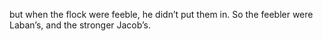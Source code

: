 but when the flock were feeble, he didn’t put them in. So the feebler were Laban’s, and the stronger Jacob’s.
